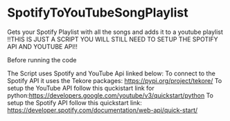 # SpotifyToYouTubeSongPlaylist
Gets your Spotify Playlist with all the songs and adds it to a youtube playlist 
!!THIS IS JUST A SCRIPT YOU WILL STILL NEED TO SETUP THE SPOTIFY API AND YOUTUBE API!!

Before running the code 


The Script uses Spotify and YouTube Api linked below:
To connect to the Spotify API it uses the Tekore packages: https://pypi.org/project/tekore/
To setup the YouTube API follow this quckistart link for python:https://developers.google.com/youtube/v3/quickstart/python
To setup the Spotify API follow this quickstart link: https://developer.spotify.com/documentation/web-api/quick-start/
